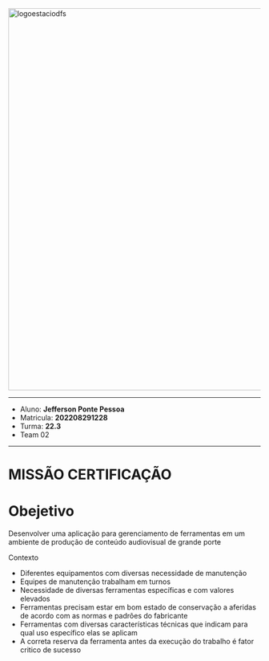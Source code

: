 
<img width="762" alt="logoestaciodfs" src="https://user-images.githubusercontent.com/104142117/204535322-571ae0a5-b475-4441-83b2-06ba02d9930d.png">

---

- Aluno: **Jefferson Ponte Pessoa**
- Matricula: **202208291228**
- Turma: **22.3**
- Team 02

---

# MISSÃO CERTIFICAÇÃO


# Obejetivo
Desenvolver uma aplicação para gerenciamento de ferramentas em um ambiente de produção de conteúdo audiovisual de grande porte

Contexto
- Diferentes equipamentos com diversas necessidade de manutenção
- Equipes de manutenção trabalham em turnos
- Necessidade de diversas ferramentas
específicas e com valores elevados
- Ferramentas precisam estar em bom estado de
conservação a aferidas de acordo com as
normas e padrões do fabricante
- Ferramentas com diversas características
técnicas que indicam para qual uso específico
elas se aplicam
- A correta reserva da ferramenta antes da
execução do trabalho é fator critico de sucesso
